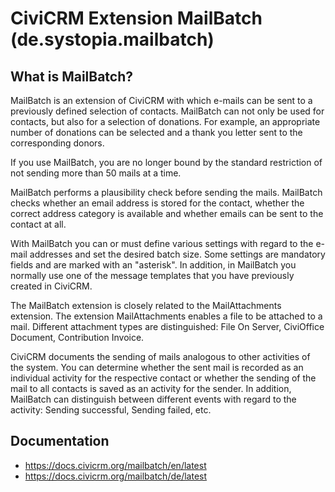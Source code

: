 # CiviCRM Extension MailBatch (de.systopia.mailbatch)

## What is MailBatch?

MailBatch is an extension of CiviCRM with which e-mails can be sent to a previously defined selection of contacts. MailBatch can not only be used for contacts, but also for a selection of donations. For example, an appropriate number of donations can be selected and a thank you letter sent to the corresponding donors.

If you use MailBatch, you are no longer bound by the standard restriction of not sending more than 50 mails at a time.

MailBatch performs a plausibility check before sending the mails. MailBatch checks whether an email address is stored for the contact, whether the correct address category is available and whether emails can be sent to the contact at all. 

With MailBatch you can or must define various settings with regard to the e-mail addresses and set the desired batch size. Some settings are mandatory fields and are marked with an "asterisk". In addition, in MailBatch you normally use one of the message templates that you have previously created in CiviCRM. 

The MailBatch extension is closely related to the MailAttachments extension. The extension MailAttachments enables a file to be attached to a mail. Different attachment types are distinguished: File On Server, CiviOffice Document, Contribution Invoice.

CiviCRM documents the sending of mails analogous to other activities of the system. You can determine whether the sent mail is recorded as an individual activity for the respective contact or whether the sending of the mail to all contacts is saved as an activity for the sender. In addition, MailBatch can distinguish between different events with regard to the activity: Sending successful, Sending failed, etc. 


## Documentation
- https://docs.civicrm.org/mailbatch/en/latest
- https://docs.civicrm.org/mailbatch/de/latest